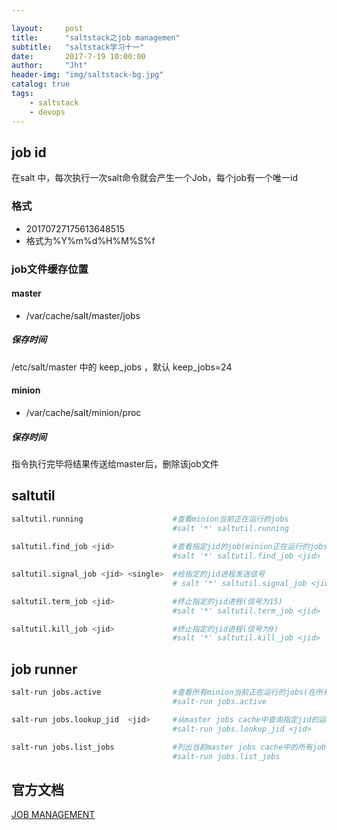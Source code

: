 ```yaml
---

layout:     post
title:      "saltstack之job managemen"
subtitle:   "saltstack学习十一"
date:       2017-7-19 10:00:00
author:     "Jht"
header-img: "img/saltstack-bg.jpg"
catalog: true
tags:
    - saltstack
    - devops
---
```


## job id

在salt 中，每次执行一次salt命令就会产生一个Job，每个job有一个唯一id

### 格式

- 20170727175613648515
- 格式为%Y%m%d%H%M%S%f

### job文件缓存位置

#### master

- /var/cache/salt/master/jobs

##### 保存时间

/etc/salt/master 中的 keep_jobs ，默认 keep_jobs=24

#### minion

- /var/cache/salt/minion/proc

##### 保存时间

指令执行完毕将结果传送给master后，删除该job文件

## saltutil

```bash
saltutil.running                    #查看minion当前正在运⾏的jobs
                                    #salt '*' saltutil.running
                 
saltutil.find_job <jid>             #查看指定jid的job(minion正在运⾏的jobs)
                                    #salt '*' saltutil.find_job <jid>

saltutil.signal_job <jid> <single>  #给指定的jid进程发送信号
                                    # salt '*' saltutil.signal_job <jid> <single>

saltutil.term_job <jid>             #终⽌指定的jid进程(信号为15)
                                    #salt '*' saltutil.term_job <jid>

saltutil.kill_job <jid>             #终⽌指定的jid进程(信号为9)
                                    #salt '*' saltutil.kill_job <jid>
```

## job runner

```bash
salt-run jobs.active                #查看所有minion当前正在运⾏的jobs(在所有minions上运⾏saltutil.running)
                                    #salt-run jobs.active

salt-run jobs.lookup_jid  <jid>     #从master jobs cache中查询指定jid的运⾏结果
                                    #salt-run jobs.lookup_jid <jid>

salt-run jobs.list_jobs             #列出当前master jobs cache中的所有job
                                    #salt-run jobs.list_jobs
```

## 官方文档

[JOB MANAGEMENT](https://docs.saltstack.com/en/latest/topics/jobs/)